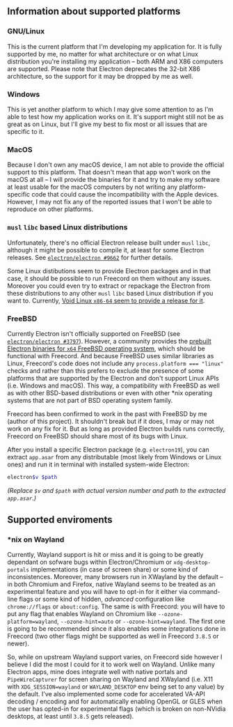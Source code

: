 ## Information about supported platforms

### GNU/Linux

This is the current platform that I'm developing my application for.
It is fully supported by me, no matter for what architecture or on what
Linux distribution you're installing my application – both ARM and X86 computers
are supported. Please note that Electron deprecates the 32-bit X86 architecture,
so the support for it may be dropped by me as well.

### Windows

This is yet another platform to which I may give some attention to as I'm able
to test how my application works on it. It's support might still not be as great
as on Linux, but I'll give my best to fix most or all issues that are specific
to it.

### MacOS

Because I don't own any macOS device, I am not able to provide the official
support to this platform. That doesn't mean that app won't work on the macOS at
all – I will provide the binaries for it and try to make my software at least
usable for the macOS computers by not writing any platform-specific code that
could cause the incompatibility with the Apple devices. However, I may not fix
any of the reported issues that I won't be able to reproduce on other platforms.

### `musl` `libc` based Linux distributions

Unfortunately, there's no official Electron release built under `musl` `libc`,
although it might be possible to compile it, at least for some Electron
releases. See [`electron/electron #9662`][issue9662] for further details.

Some Linux distibutions seem to provide Electron packages and in that case, it
should be possible to run Freecord on them without any issues. Moreover you could
even try to extract or repackage the Electron from these distributions to any
other `musl` `libc` based Linux distribution if you want to. Currently,
[Void Linux `x86-64` seem to provide a release for it][void-electron].

### FreeBSD

Currently Electron isn't officially supported on FreeBSD (see
[`electron/electron #3797`][issue3797]). However, a community provides the
[prebuilt Electron binaries for `x64` FreeBSD operating system][freebsd], which
should be functional with Freecord. And because FreeBSD uses similar libraries as
Linux, Freecord's code does not include any `process.platform === "linux"` checks
and rather than this prefers to exclude the presence of some platforms that are
supported by the Electron and don't support Linux APIs (i.e. Windows and macOS).
This way, a compatibility with FreeBSD as well as with other BSD-based
distributions or even with other *nix operating systems that are not part of BSD
operating system family.

Freecord has been confirmed to work in the past with FreeBSD by me (author of
this project). It shouldn't break but if it does, I may or may not work on any
fix for it. But as long as provided Electron builds runs correctly, Freecord on
FreeBSD should share most of its bugs with Linux.

After you install a specific Electron package (e.g. `electron19`), you can
extract `app.asar` from any distributable (most likely from Windows or Linux
ones) and run it in terminal with installed system-wide Electron:
```sh
electron$v $path
```
*(Replace `$v` and `$path` with actual version number and path to the extracted*
*`app.asar`.)*

## Supported enviroments

### *nix on Wayland

Currently, Wayland support is hit or miss and it is going to be greatly
dependant on sofware bugs within Electron/Chromium or `xdg-desktop-portals`
implementations (in case of screen share) or some kind of inconsistences.
Moreover, many browsers run in XWayland by the default – in both Chromium and
Firefox, native Wayland seems to be treated as an experimental feature and you
will have to opt-in for it either via command-line flags or some kind of hidden,
*advanced* configuration like `chrome://flags` or `about:config`. The same is
with Freecord: you will have to put any flag that enables Wayland on Chromium
like `--ozone-platform=wayland`, `--ozone-hint=auto` or `--ozone-hint=wayland`.
The first one is going to be recommended since it also enables some integrations
done in Freecord (two other flags might be supported as well in Freecord `3.8.5`
or newer).

So, while on upstream Wayland support varies, on Freecord side however I believe
I did the most I could for it to work well on Wayland. Unlike many Electron
apps, mine does integrate well with native portals and `PipeWireCapturer` for
screen sharing on Wayland and XWayland (i.e. X11 with `XDG_SESSION=wayland` or
`WAYLAND_DESKTOP` env being set to any value) by the default. I've also
implemented some code for accelerated VA-API decoding / encoding and for
automatically enabling OpenGL or GLES when the user has opted-in for
experimental flags (which is broken on non-NVidia desktops, at least until
`3.8.5` gets released).



[repo]: https://github.com/Mr-MKZ/Freecord "GitHub: SpacingBat3/Freecord"
[issue3797]: https://github.com/electron/electron/issues/3797 "Add FreeBSD support to electron • Issue #3797 • electron/electron"
[issue9662]: https://github.com/electron/electron/issues/9662 "musl libc support • Issue #9662 • electron/electron"
[freebsd]: https://github.com/tagattie/FreeBSD-Electron/releases "Releases • FreeBSD-Electron: Electron port for FreeBSD"
[void-electron]: https://voidlinux.org/packages/?arch=x86_64-musl&q=electron "Electron query search in Void Linux package list."